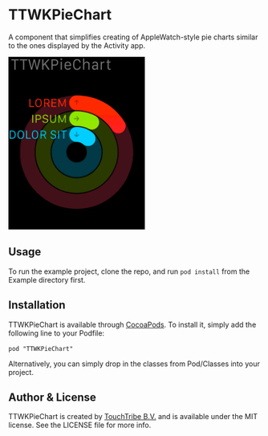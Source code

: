 # TTWKPieChart

A component that simplifies creating of AppleWatch-style pie charts similar to the ones displayed by the Activity app.

![](Screenshot-AppleWatch.gif) 

## Usage

To run the example project, clone the repo, and run `pod install` from the Example directory first.

## Installation

TTWKPieChart is available through [CocoaPods](http://cocoapods.org). To install
it, simply add the following line to your Podfile:

    pod "TTWKPieChart"

Alternatively, you can simply drop in the classes from Pod/Classes into your project.

## Author & License

TTWKPieChart is created by [TouchTribe B.V.](http://www.touchtribe.nl) and is available under the MIT license. See the LICENSE file for more info.
